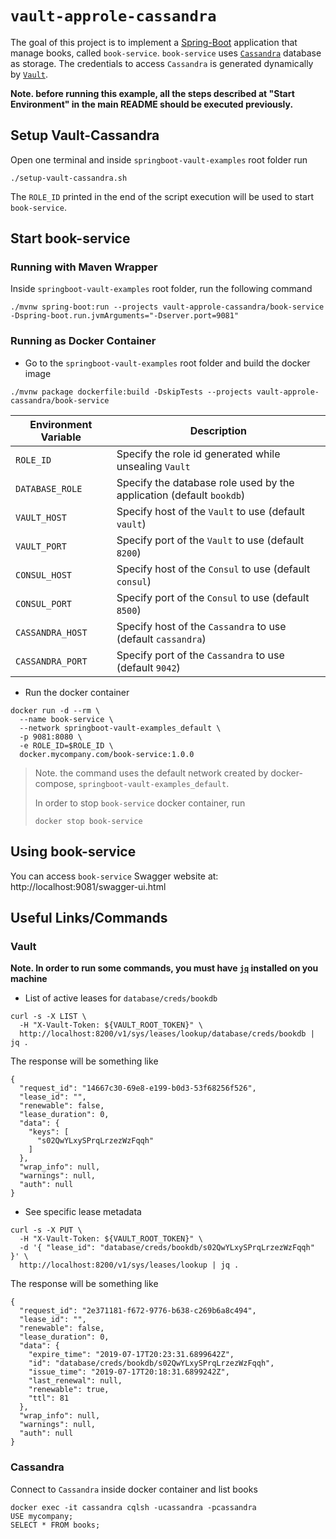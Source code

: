 # `vault-approle-cassandra`

The goal of this project is to implement a [Spring-Boot](https://spring.io/projects/spring-boot) application that
manage books, called `book-service`. `book-service` uses [`Cassandra`](https://cassandra.apache.org/) database as
storage. The credentials to access `Cassandra` is generated dynamically by [`Vault`](https://www.vaultproject.io).

**Note. before running this example, all the steps described at "Start Environment" in the main README should be
executed previously.**

## Setup Vault-Cassandra

Open one terminal and inside `springboot-vault-examples` root folder run
```
./setup-vault-cassandra.sh
```

The `ROLE_ID` printed in the end of the script execution will be used to start `book-service`.

## Start book-service

### Running with Maven Wrapper

Inside `springboot-vault-examples` root folder, run the following command
```
./mvnw spring-boot:run --projects vault-approle-cassandra/book-service -Dspring-boot.run.jvmArguments="-Dserver.port=9081"
```

### Running as Docker Container

- Go to the `springboot-vault-examples` root folder and build the docker image
```
./mvnw package dockerfile:build -DskipTests --projects vault-approle-cassandra/book-service
```
| Environment Variable | Description                                                          |
| -------------------- | -------------------------------------------------------------------- |
| `ROLE_ID`            | Specify the role id generated while unsealing `Vault`                |
| `DATABASE_ROLE`      | Specify the database role used by the application (default `bookdb`) |
| `VAULT_HOST`         | Specify host of the `Vault` to use (default `vault`)                 |
| `VAULT_PORT`         | Specify port of the `Vault` to use (default `8200`)                  |
| `CONSUL_HOST`        | Specify host of the `Consul` to use (default `consul`)               |
| `CONSUL_PORT`        | Specify port of the `Consul` to use (default `8500`)                 |
| `CASSANDRA_HOST`     | Specify host of the `Cassandra` to use (default `cassandra`)         |
| `CASSANDRA_PORT`     | Specify port of the `Cassandra` to use (default `9042`)              |

- Run the docker container
```
docker run -d --rm \
  --name book-service \
  --network springboot-vault-examples_default \
  -p 9081:8080 \
  -e ROLE_ID=$ROLE_ID \
  docker.mycompany.com/book-service:1.0.0
```
> Note. the command uses the default network created by docker-compose, `springboot-vault-examples_default`.
>
> In order to stop `book-service` docker container, run
> ```
> docker stop book-service 
> ```

## Using book-service

You can access `book-service` Swagger website at: http://localhost:9081/swagger-ui.html

## Useful Links/Commands

### Vault

**Note. In order to run some commands, you must have [`jq`](https://stedolan.github.io/jq) installed on you machine**

- List of active leases for `database/creds/bookdb`
```
curl -s -X LIST \
  -H "X-Vault-Token: ${VAULT_ROOT_TOKEN}" \
  http://localhost:8200/v1/sys/leases/lookup/database/creds/bookdb | jq .
```

The response will be something like
```
{
  "request_id": "14667c30-69e8-e199-b0d3-53f68256f526",
  "lease_id": "",
  "renewable": false,
  "lease_duration": 0,
  "data": {
    "keys": [
      "s02QwYLxySPrqLrzezWzFqqh"
    ]
  },
  "wrap_info": null,
  "warnings": null,
  "auth": null
}
```

- See specific lease metadata
```
curl -s -X PUT \
  -H "X-Vault-Token: ${VAULT_ROOT_TOKEN}" \
  -d '{ "lease_id": "database/creds/bookdb/s02QwYLxySPrqLrzezWzFqqh" }' \
  http://localhost:8200/v1/sys/leases/lookup | jq .
```

The response will be something like
```
{
  "request_id": "2e371181-f672-9776-b638-c269b6a8c494",
  "lease_id": "",
  "renewable": false,
  "lease_duration": 0,
  "data": {
    "expire_time": "2019-07-17T20:23:31.6899642Z",
    "id": "database/creds/bookdb/s02QwYLxySPrqLrzezWzFqqh",
    "issue_time": "2019-07-17T20:18:31.6899242Z",
    "last_renewal": null,
    "renewable": true,
    "ttl": 81
  },
  "wrap_info": null,
  "warnings": null,
  "auth": null
}
```

### Cassandra

Connect to `Cassandra` inside docker container and list books
```
docker exec -it cassandra cqlsh -ucassandra -pcassandra
USE mycompany;
SELECT * FROM books;
```
